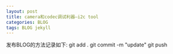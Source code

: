 ```yaml
---
layout: post
title: camera和codec调试利器–i2c tool
categories: BLOG
tags: BLOG jekyll
---
```

发布BLOG的方法记录如下:
git add .
git commit -m "update"
git push